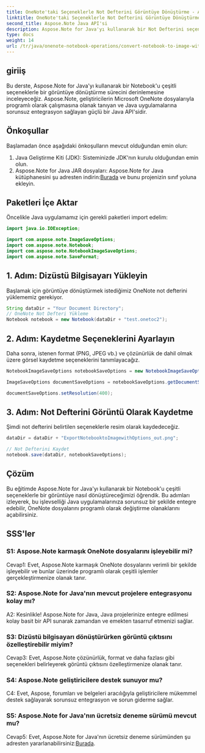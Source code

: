 ```yaml
---
title: OneNote'taki Seçeneklerle Not Defterini Görüntüye Dönüştürme - Aspose.Note
linktitle: OneNote'taki Seçeneklerle Not Defterini Görüntüye Dönüştürme - Aspose.Note
second_title: Aspose.Note Java API'si
description: Aspose.Note for Java'yı kullanarak bir Not Defterini seçeneklerle bir görüntüye nasıl dönüştüreceğinizi öğrenin. Java uygulamalarınızla sorunsuz entegrasyon için adım adım eğitimimizi izleyin.
type: docs
weight: 14
url: /tr/java/onenote-notebook-operations/convert-notebook-to-image-with-options/
---
```

## giriiş

Bu derste, Aspose.Note for Java'yı kullanarak bir Notebook'u çeşitli seçeneklerle bir görüntüye dönüştürme sürecini derinlemesine inceleyeceğiz. Aspose.Note, geliştiricilerin Microsoft OneNote dosyalarıyla programlı olarak çalışmasına olanak tanıyan ve Java uygulamalarına sorunsuz entegrasyon sağlayan güçlü bir Java API'sidir.

## Önkoşullar

Başlamadan önce aşağıdaki önkoşulların mevcut olduğundan emin olun:

1. Java Geliştirme Kiti (JDK): Sisteminizde JDK'nın kurulu olduğundan emin olun.
2. Aspose.Note for Java JAR dosyaları: Aspose.Note for Java kütüphanesini şu adresten indirin:[Burada](https://releases.aspose.com/note/java/) ve bunu projenizin sınıf yoluna ekleyin.

## Paketleri İçe Aktar

Öncelikle Java uygulamamız için gerekli paketleri import edelim:

```java
import java.io.IOException;

import com.aspose.note.ImageSaveOptions;
import com.aspose.note.Notebook;
import com.aspose.note.NotebookImageSaveOptions;
import com.aspose.note.SaveFormat;
```

## 1. Adım: Dizüstü Bilgisayarı Yükleyin

Başlamak için görüntüye dönüştürmek istediğimiz OneNote not defterini yüklememiz gerekiyor.

```java
String dataDir = "Your Document Directory";
// OneNote Not Defteri Yükleme
Notebook notebook = new Notebook(dataDir + "test.onetoc2");
```

## 2. Adım: Kaydetme Seçeneklerini Ayarlayın

Daha sonra, istenen format (PNG, JPEG vb.) ve çözünürlük de dahil olmak üzere görsel kaydetme seçeneklerini tanımlayacağız.

```java
NotebookImageSaveOptions notebookSaveOptions = new NotebookImageSaveOptions(SaveFormat.Png);

ImageSaveOptions documentSaveOptions = notebookSaveOptions.getDocumentSaveOptions();

documentSaveOptions.setResolution(400);
```

## 3. Adım: Not Defterini Görüntü Olarak Kaydetme

Şimdi not defterini belirtilen seçeneklerle resim olarak kaydedeceğiz.

```java
dataDir = dataDir + "ExportNotebooktoImagewithOptions_out.png";

// Not Defterini Kaydet
notebook.save(dataDir, notebookSaveOptions);
```

## Çözüm

Bu eğitimde Aspose.Note for Java'yı kullanarak bir Notebook'u çeşitli seçeneklerle bir görüntüye nasıl dönüştüreceğimizi öğrendik. Bu adımları izleyerek, bu işlevselliği Java uygulamalarınıza sorunsuz bir şekilde entegre edebilir, OneNote dosyalarını programlı olarak değiştirme olanaklarını açabilirsiniz.

## SSS'ler

### S1: Aspose.Note karmaşık OneNote dosyalarını işleyebilir mi?

Cevap1: Evet, Aspose.Note karmaşık OneNote dosyalarını verimli bir şekilde işleyebilir ve bunlar üzerinde programlı olarak çeşitli işlemler gerçekleştirmenize olanak tanır.

### S2: Aspose.Note for Java'nın mevcut projelere entegrasyonu kolay mı?

A2: Kesinlikle! Aspose.Note for Java, Java projelerinize entegre edilmesi kolay basit bir API sunarak zamandan ve emekten tasarruf etmenizi sağlar.

### S3: Dizüstü bilgisayarı dönüştürürken görüntü çıktısını özelleştirebilir miyim?

Cevap3: Evet, Aspose.Note çözünürlük, format ve daha fazlası gibi seçenekleri belirleyerek görüntü çıktısını özelleştirmenize olanak tanır.

### S4: Aspose.Note geliştiricilere destek sunuyor mu?

C4: Evet, Aspose, forumları ve belgeleri aracılığıyla geliştiricilere mükemmel destek sağlayarak sorunsuz entegrasyon ve sorun giderme sağlar.

### S5: Aspose.Note for Java'nın ücretsiz deneme sürümü mevcut mu?

 Cevap5: Evet, Aspose.Note for Java'nın ücretsiz deneme sürümünden şu adresten yararlanabilirsiniz:[Burada](https://releases.aspose.com/).